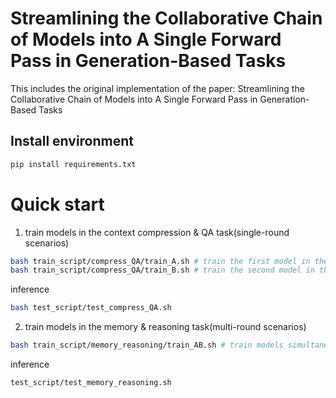 # Streamlining the Collaborative Chain of Models into A Single Forward Pass in Generation-Based Tasks
This includes the original implementation of the paper: Streamlining the Collaborative Chain of Models into A Single Forward Pass in Generation-Based Tasks

## Install environment
```bash
pip install requirements.txt
```

# Quick start
1. train models in the context compression & QA task(single-round scenarios)
```bash
bash train_script/compress_QA/train_A.sh # train the first model in the model chain: A -> B
bash train_script/compress_QA/train_B.sh # train the second model in the model chain: A -> B
```
inference
```bash
bash test_script/test_compress_QA.sh
```
2.  train models in the memory & reasoning task(multi-round scenarios)
```bash
bash train_script/memory_reasoning/train_AB.sh # train models simultaneously in the model chain: A -> B
```
inference
```bash
test_script/test_memory_reasoning.sh
```
